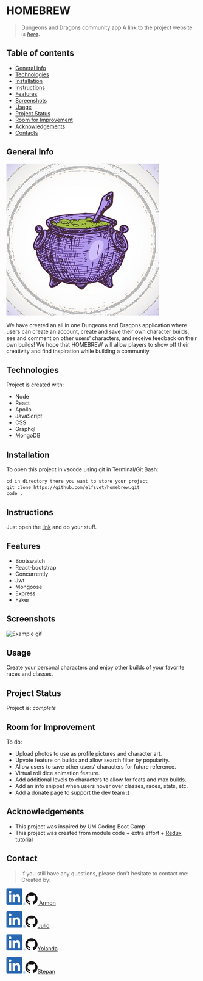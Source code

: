 # HOMEBREW

> Dungeons and Dragons community app
> A link to the project website is [_here_](https://radiant-thicket-52137.herokuapp.com/).

## Table of contents

- [General info](#general-info)
- [Technologies](#technologies)
- [Installation](#installation)
- [Instructions](#instructions)
- [Features](#features)
- [Screenshots](#screenshots)
- [Usage](#usage)
- [Project Status](#project-status)
- [Room for Improvement](#room-for-improvement)
- [Acknowledgements](#acknowledgements)
- [Contacts](#contact)

## General Info
![Logo](./client/public/images/homebrew-icon.jpg)


We have created an all in one Dungeons and Dragons application where users can create an account, create and save their own character builds, see and comment on other users’ characters, and receive feedback on their own builds! We hope that HOMEBREW will allow players to show off their creativity and find inspiration while building a community.

## Technologies

Project is created with:

- Node
- React
- Apollo
- JavaScript
- CSS
- Graphql
- MongoDB

## Installation

To open this project in vscode using git in Terminal/Git Bash:

```
cd in directory there you want to store your project
git clone https://github.com/elfsvet/homebrew.git
code .
```

## Instructions

Just open the [link](https://radiant-thicket-52137.herokuapp.com/) and do your stuff.

## Features

- Bootswatch
- React-bootstrap
- Concurrently
- Jwt
- Mongoose
- Express
- Faker

## Screenshots

![Example gif](./client/public/images/hb.gif)

## Usage

Create your personal characters and enjoy other builds of your favorite races and classes.

## Project Status

Project is: _complete_

## Room for Improvement

To do:

- Upload photos to use as profile pictures and character art.
- Upvote feature on builds and allow search filter by popularity.
- Allow users to save other users’ characters for future reference.
- Virtual roll dice animation feature.
- Add additional levels to characters to allow for feats and max builds.
- Add an info snippet when users hover over classes, races, stats, etc.
- Add a donate page to support the dev team :)


## Acknowledgements

- This project was inspired by UM Coding Boot Camp
- This project was created from module code + extra effort + [Redux tutorial](https://redux.js.org/tutorials/fundamentals/part-1-overview)

## Contact

> If you still have any questions, please don't hesitate to contact me:
> Created by:


[![linkedin logo](./client/public/images/LI-In-Bug.png)](https://www.linkedin.com/in/armon-ahmadi)[![github logo](./client/public/images/GitHub-Mark-32px.png) Armon](https://github.com/Abstrack5)  

[![linkedin logo](./client/public/images/LI-In-Bug.png)](https://www.linkedin.com/in/julio-suarez95/)[![github logo](./client/public/images/GitHub-Mark-32px.png)Julio](https://github.com/justjulio95)  

[![linkedin logo](./client/public/images/LI-In-Bug.png)](https://www.linkedin.com/in/yolanda-jacobs-a477a5153/)[![github logo](./client/public/images/GitHub-Mark-32px.png)Yolanda](https://github.com/yoli19)  

[![linkedin logo](./client/public/images/LI-In-Bug.png)](https://www.linkedin.com/in/stepanmatysik/)[![github logo](./client/public/images/GitHub-Mark-32px.png)Stepan](https://github.com/elfsvet)  